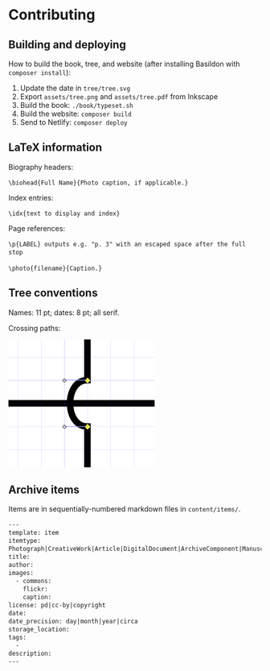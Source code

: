 Contributing
============

## Building and deploying

How to build the book, tree, and website
(after installing Basildon with `composer install`):

1. Update the date in `tree/tree.svg`
2. Export `assets/tree.png` and `assets/tree.pdf` from Inkscape
3. Build the book: `./book/typeset.sh`
5. Build the website: `composer build`
6. Send to Netlify: `composer deploy`

## LaTeX information

Biography headers:

	\biohead{Full Name}{Photo caption, if applicable.}

Index entries:

	\idx{text to display and index}

Page references:

	\p{LABEL} outputs e.g. "p. 3" with an escaped space after the full stop

    \photo{filename}{Caption.}

## Tree conventions

Names: 11 pt; dates: 8 pt; all serif.

Crossing paths:

![Paths crossing](tree/path-jumping.png)

## Archive items

Items are in sequentially-numbered markdown files in `content/items/`.

```
---
template: item
itemtype: Photograph|CreativeWork|Article|DigitalDocument|ArchiveComponent|Manuscript
title: 
author: 
images:
  - commons: 
    flickr: 
    caption: 
license: pd|cc-by|copyright
date: 
date_precision: day|month|year|circa
storage_location: 
tags:
  - 
description: 
---
```
